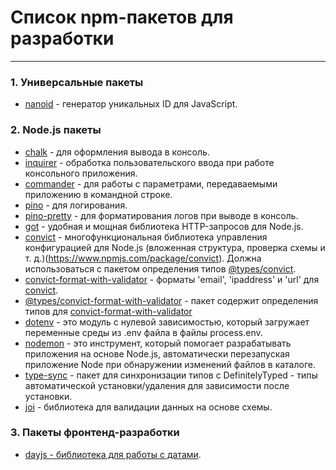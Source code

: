 # Список npm-пакетов для разработки

---

### 1. Универсальные пакеты
*  [nanoid](https://www.npmjs.com/package/nanoid) - генератор уникальных ID для JavaScript.


### 2. Node.js пакеты
* [chalk](https://www.npmjs.com/package/chalk) - для оформления вывода в консоль.
* [inquirer](https://www.npmjs.com/package/inquirer) - обработка пользовательского ввода при работе консольного приложения.
* [commander](https://www.npmjs.com/package/commander) - для работы с параметрами, передаваемыми приложению в командной строке.
* [pino](https://www.npmjs.com/package/pino) - для логирования.
* [pino-pretty](https://www.npmjs.com/package/pino-pretty) - для форматирования логов при выводе в консоль.
* [got](https://www.npmjs.com/package/got) - удобная и мощная библиотека HTTP-запросов для Node.js.
* [convict](https://www.npmjs.com/package/convict) - многофункциональная библиотека управления конфигурацией для Node.js (вложенная структура, проверка схемы и т. д.)(https://www.npmjs.com/package/convict). Должна использоваться с пакетом определения типов [@types/convict](https://www.npmjs.com/package/@types/convict).
* [convict-format-with-validator](https://www.npmjs.com/package/convict-format-with-validator) - форматы 'email', 'ipaddress' и 'url' для [convict](https://www.npmjs.com/package/convict).
* [@types/convict-format-with-validator](https://www.npmjs.com/package/@types/convict-format-with-validator) - пакет содержит определения типов для [convict-format-with-validator](https://www.npmjs.com/package/convict-format-with-validator)
* [dotenv](https://www.npmjs.com/package/dotenv) - это модуль с нулевой зависимостью, который загружает переменные среды из .env файла в файлы process.env.
* [nodemon](https://www.npmjs.com/package/nodemon) - это инструмент, который помогает разрабатывать приложения на основе Node.js, автоматически перезапуская приложение Node при обнаружении изменений файлов в каталоге.
* [type-sync](https://www.npmjs.com/package/types-sync) - пакет для синхронизации типов с DefinitelyTyped - типы автоматической установки/удаления для зависимости после установки.
* [joi](https://www.npmjs.com/package/joi) - библиотека для валидации данных на основе схемы.

### 3. Пакеты фронтенд-разработки
* [dayjs - библиотека для работы с датами](https://www.npmjs.com/package/dayjs).


